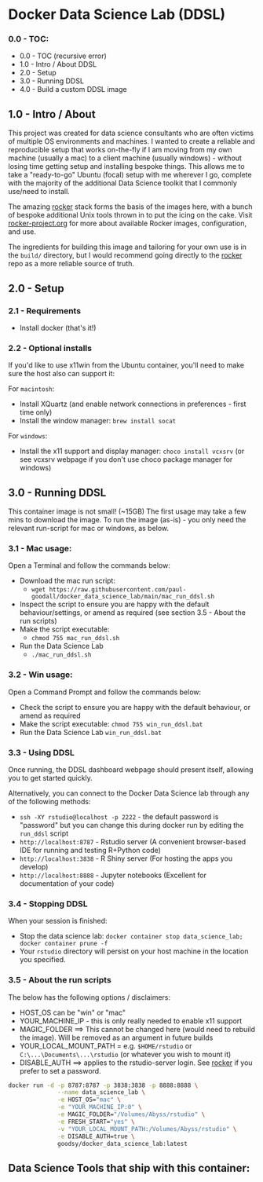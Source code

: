# Docker Data Science Lab (DDSL)

### 0.0 - TOC:

- 0.0 - TOC (recursive error)
- 1.0 - Intro / About DDSL
- 2.0 - Setup
- 3.0 - Running DDSL
- 4.0 - Build a custom DDSL image

## 1.0 - Intro / About

This project was created for data science consultants who are often victims of multiple OS environments and machines.  I wanted to create a reliable and reproducible setup that works on-the-fly if I am moving from my own machine (usually a mac) to a client machine (usually windows) - without losing time getting setup and installing bespoke things.  This allows me to take a "ready-to-go" Ubuntu (focal) setup with me wherever I go, complete with the majority of the additional Data Science toolkit that I commonly use/need to install.

The amazing [rocker](https://github.com/rocker-org/rocker) stack forms the basis of the images here, with a bunch of bespoke additional Unix tools thrown in to put the icing on the cake.  Visit [rocker-project.org](https://rocker-project.org) for more about available Rocker images, configuration, and use.

The ingredients for building this image and tailoring for your own use is in the `build/` directory, but I would recommend going directly to the [rocker](https://github.com/rocker-org/rocker) repo as a more reliable source of truth.

## 2.0 - Setup

### 2.1 - Requirements

- Install docker (that's it!)

### 2.2 - Optional installs

If you'd like to use x11win from the Ubuntu container, you'll need to make sure the host also can support it:

For `macintosh`: 
- Install XQuartz (and enable network connections in preferences - first time only)
- Install the window manager: `brew install socat`

For `windows`:
- Install the x11 support and display manager: `choco install vcxsrv`  (or see vcxsrv webpage if you don't use choco package manager for windows)

## 3.0 - Running DDSL

This container image is not small! (~15GB) The first usage may take a few mins to download the image.
To run the image (as-is) - you only need the relevant run-script for mac or windows, as below.

### 3.1 - Mac usage:

Open a Terminal and follow the commands below:

- Download the mac run script: 
  - `wget https://raw.githubusercontent.com/paul-goodall/docker_data_science_lab/main/mac_run_ddsl.sh`
- Inspect the script to ensure you are happy with the default behaviour/settings, or amend as required (see section 3.5 - About the run scripts)
- Make the script executable:  
  - `chmod 755 mac_run_ddsl.sh`
- Run the Data Science Lab
  - `./mac_run_ddsl.sh`

### 3.2 - Win usage:

Open a Command Prompt and follow the commands below:
- Check the script to ensure you are happy with the default behaviour, or amend as required
- Make the script executable:  `chmod 755 win_run_ddsl.bat`
- Run the Data Science Lab `win_run_ddsl.bat`

### 3.3 - Using DDSL

Once running, the DDSL dashboard webpage should present itself, allowing you to get started quickly.

Alternatively, you can connect to the Docker Data Science lab through any of the following methods:
- `ssh -XY rstudio@localhost -p 2222` - the default password is "password" but you can change this during docker run by editing the `run_ddsl` script
- `http://localhost:8787` - Rstudio server  (A convenient browser-based IDE for running and testing R+Python code)
- `http://localhost:3838` - R Shiny server  (For hosting the apps you develop)
- `http://localhost:8888` - Jupyter notebooks  (Excellent for documentation of your code)

### 3.4 - Stopping DDSL

When your session is finished:
- Stop the data science lab: `docker container stop data_science_lab; docker container prune -f`
- Your `rstudio` directory will persist on your host machine in the location you specified.

### 3.5 - About the run scripts

The below has the following options / disclaimers:
- HOST_OS can be "win" or "mac"
- YOUR_MACHINE_IP - this is only really needed to enable x11 support
- MAGIC_FOLDER ==> This cannot be changed here (would need to rebuild the image).  Will be removed as an argument in future builds
- YOUR_LOCAL_MOUNT_PATH = e.g. `$HOME/rstudio` or `C:\...\Documents\...\rstudio` (or whatever you wish to mount it)
- DISABLE_AUTH ==> applies to the rstudio-server login.  See [rocker](https://github.com/rocker-org/rocker) if you prefer to set a password.

```bash
docker run -d -p 8787:8787 -p 3838:3838 -p 8888:8888 \
              --name data_science_lab \
              -e HOST_OS="mac" \
              -e "YOUR_MACHINE_IP:0" \
              -e MAGIC_FOLDER="/Volumes/Abyss/rstudio" \
              -e FRESH_START="yes" \
              -v "YOUR_LOCAL_MOUNT_PATH:/Volumes/Abyss/rstudio" \
              -e DISABLE_AUTH=true \
              goodsy/docker_data_science_lab:latest
```


## Data Science Tools that ship with this container:
